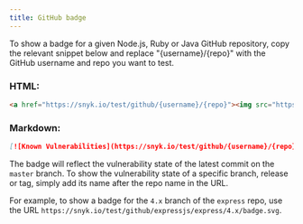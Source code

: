```yaml
---
title: GitHub badge
---
```


To show a badge for a given Node.js, Ruby or Java GitHub repository, copy the relevant snippet below and replace "{username}/{repo}" with the GitHub username and repo you want to test.

### HTML:

```html
<a href="https://snyk.io/test/github/{username}/{repo}"><img src="https://snyk.io/test/github/{username}/{repo}/badge.svg" alt="Known Vulnerabilities" data-canonical-src="https://snyk.io/test/github/{username}/{repo}" style="max-width:100%;"/></a>
```

### Markdown:

```md
[![Known Vulnerabilities](https://snyk.io/test/github/{username}/{repo}/badge.svg)](https://snyk.io/test/github/{username}/{repo})
```

The badge will reflect the vulnerability state of the latest commit on the `master` branch.
To show the vulnerability state of a specific branch, release or tag, simply add its name after the repo name in the URL.

For example, to show a badge for the `4.x` branch of the `express` repo, use the URL `https://snyk.io/test/github/expressjs/express/4.x/badge.svg`.
